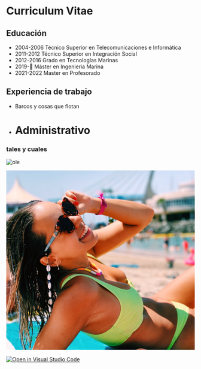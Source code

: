 # Curriculum Vitae
## Educación
* 2004-2006 Técnico Superior en Telecomunicaciones e Informática
* 2011-2012 Técnico Superior en Integración Social
* 2012-2016 Grado en Tecnologías Marinas
* 2019-:smiling_face_with_tear: Máster en Ingenieria Marina
* 2021-2022 Master en Profesorado
## Experiencia de trabajo

* Barcos y cosas que flotan
* # Administrativo #

### tales y cuales

![ole](https://upload.wikimedia.org/wikipedia/commons/6/64/Ole_diario_logo.jpg)

![imagen](IMG_7758.JPG)


[![Open in Visual Studio Code](https://classroom.github.com/assets/open-in-vscode-f059dc9a6f8d3a56e377f745f24479a46679e63a5d9fe6f495e02850cd0d8118.svg)](https://classroom.github.com/online_ide?assignment_repo_id=6129474&assignment_repo_type=AssignmentRepo)
